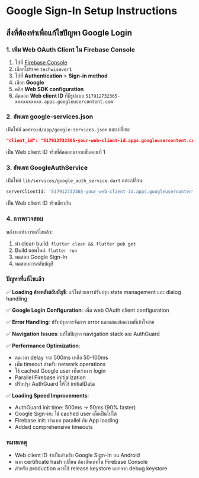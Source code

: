 # Google Sign-In Setup Instructions

## สิ่งที่ต้องทำเพื่อแก้ไขปัญหา Google Login

### 1. เพิ่ม Web OAuth Client ใน Firebase Console

1. ไปที่ [Firebase Console](https://console.firebase.google.com/)
2. เลือกโปรเจค `techwisever1`
3. ไปที่ **Authentication** > **Sign-in method**
4. เลือก **Google**
5. คลิก **Web SDK configuration**
6. คัดลอก **Web client ID** ที่มีรูปแบบ `517912732365-xxxxxxxxxx.apps.googleusercontent.com`

### 2. อัพเดท google-services.json

เปิดไฟล์ `android/app/google-services.json` และเปลี่ยน:

```json
"client_id": "517912732365-your-web-client-id.apps.googleusercontent.com"
```

เป็น Web client ID จริงที่คัดลอกมาจากขั้นตอนที่ 1

### 3. อัพเดท GoogleAuthService

เปิดไฟล์ `lib/services/google_auth_service.dart` และเปลี่ยน:

```dart
serverClientId: '517912732365-your-web-client-id.apps.googleusercontent.com'
```

เป็น Web client ID จริงเดียวกัน

### 4. การตรวจสอบ

หลังจากทำการแก้ไขแล้ว:

1. ทำ clean build: `flutter clean && flutter pub get`
2. Build แอพใหม่: `flutter run`
3. ทดสอบ Google Sign-In
4. ทดสอบการสลับบัญชี

### ปัญหาที่แก้ไขแล้ว

✅ **Loading ค้างหลังสลับบัญชี**: แก้ไขด้วยการปรับปรุง state management และ dialog handling

✅ **Google Login Configuration**: เพิ่ม web OAuth client configuration

✅ **Error Handling**: ปรับปรุงการจัดการ error และแสดงข้อความที่เข้าใจง่าย

✅ **Navigation Issues**: แก้ไขปัญหา navigation stack และ AuthGuard

✅ **Performance Optimization**: 
- ลดเวลา delay จาก 500ms เหลือ 50-100ms
- เพิ่ม timeout สำหรับ network operations
- ใช้ cached Google user เพื่อเร่งการ login
- Parallel Firebase initialization
- ปรับปรุง AuthGuard ให้ใช้ initialData

✅ **Loading Speed Improvements**:
- AuthGuard init time: 500ms → 50ms (90% faster)
- Google Sign-in: ใช้ cached user เมื่อเป็นไปได้
- Firebase init: ทำแบบ parallel กับ App loading
- Added comprehensive timeouts

### หมายเหตุ

- Web client ID จำเป็นสำหรับ Google Sign-In บน Android
- หาก certificate hash เปลี่ยน ต้องอัพเดทใน Firebase Console
- สำหรับ production ควรใช้ release keystore แยกจาก debug keystore
